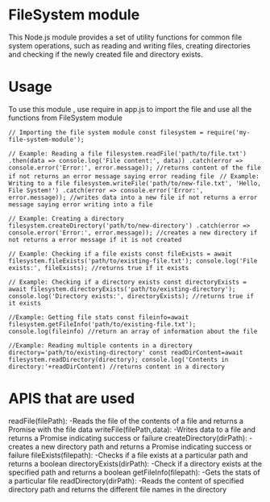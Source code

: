# FileSystem module
This Node.js module provides a set of utility functions for common file system operations, such as reading and writing files, creating directories and checking if the newly created file and directory exists. 

# Usage
To use this module , use require in app.js to import the file and use all the functions from FileSystem module

`// Importing the file system module
const filesystem = require('my-file-system-module');`

`// Example: Reading a file
filesystem.readFile('path/to/file.txt')
  .then(data => console.log('File content:', data))
  .catch(error => console.error('Error:', error.message)); //returns content of the file if not returns an error message saying error reading file
`
`// Example: Writing to a file
filesystem.writeFile('path/to/new-file.txt', 'Hello, File System!')
  .catch(error => console.error('Error:', error.message)); //writes data into a new file if not returns a error message saying error writing into a file`

`// Example: Creating a directory
filesystem.createDirectory('path/to/new-directory')
  .catch(error => console.error('Error:', error.message)); //creates a new directory if not returns a error message if it is not created`

`// Example: Checking if a file exists
const fileExists = await filesystem.fileExists('path/to/existing-file.txt');
console.log('File exists:', fileExists); //returns true if it exists`

`// Example: Checking if a directory exists
const directoryExists = await filesystem.directoryExists('path/to/existing-directory');
console.log('Directory exists:', directoryExists); //returns true if it exists`

`//Example: Getting file stats
const fileinfo=await filesystem.getFileInfo('path/to/existing-file.txt');
console.log(fileinfo) //return an array of information about the file`

`//Example: Reading multiple contents in a directory
directory='path/to/existing-directory'
const readDirContent=await filesystem.readDirectory(directory);
console.log('Contents in directory:'+readDirContent) //returns content in a directory`

# APIS that are used

readFile(filePath):
    -Reads the file of the contents of a file and returns a Promise with the file data
writeFile(filePath,data):
    -Writes data to a file and returns a Promise indicating success or failure
createDirectory(dirPath):
    -creates a new directory path and returns a Promise indicating success or failure
fileExists(filepath):
    -Checks if a file exists at a particular path and returns a boolean
directoryExists(dirPath):
    -Check if a directory exists at the specified path and returns a boolean
getFileInfo(filepath):
    -Gets the stats of a particular file
readDirectory(dirPath):
    -Reads the content of specified directory path and returns the different file names in the directory


